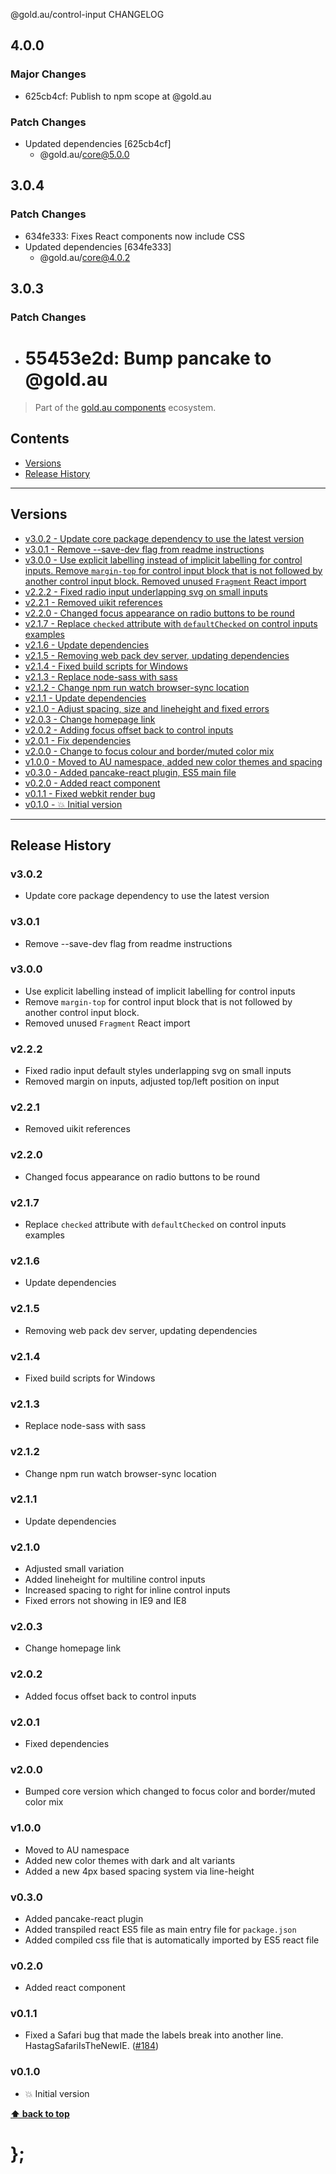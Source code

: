 @gold.au/control-input CHANGELOG

## 4.0.0

### Major Changes

- 625cb4cf: Publish to npm scope at @gold.au

### Patch Changes

- Updated dependencies [625cb4cf]
  - @gold.au/core@5.0.0

## 3.0.4

### Patch Changes

- 634fe333: Fixes React components now include CSS
- Updated dependencies [634fe333]
  - @gold.au/core@4.0.2

## 3.0.3

### Patch Changes

- # 55453e2d: Bump pancake to @gold.au

> Part of the [gold.au components](https://github.com/designsystemau/gold-design-system/) ecosystem.

## Contents

- [Versions](#install)
- [Release History](#release-history)

---

## Versions

- [v3.0.2 - Update core package dependency to use the latest version](#v302)
- [v3.0.1 - Remove --save-dev flag from readme instructions](#v301)
- [v3.0.0 - Use explicit labelling instead of implicit labelling for control inputs. Remove `margin-top` for control input block that is not followed by another control input block. Removed unused `Fragment` React import](#v300)
- [v2.2.2 - Fixed radio input underlapping svg on small inputs](#v222)
- [v2.2.1 - Removed uikit references](#v221)
- [v2.2.0 - Changed focus appearance on radio buttons to be round](#v220)
- [v2.1.7 - Replace `checked` attribute with `defaultChecked` on control inputs examples](#v217)
- [v2.1.6 - Update dependencies](#v216)
- [v2.1.5 - Removing web pack dev server, updating dependencies](#v215)
- [v2.1.4 - Fixed build scripts for Windows](#v214)
- [v2.1.3 - Replace node-sass with sass](#v213)
- [v2.1.2 - Change npm run watch browser-sync location](#v212)
- [v2.1.1 - Update dependencies](#v211)
- [v2.1.0 - Adjust spacing, size and lineheight and fixed errors](#v210)
- [v2.0.3 - Change homepage link](#v203)
- [v2.0.2 - Adding focus offset back to control inputs](#v202)
- [v2.0.1 - Fix dependencies](#v201)
- [v2.0.0 - Change to focus colour and border/muted color mix](#v200)
- [v1.0.0 - Moved to AU namespace, added new color themes and spacing](#v100)
- [v0.3.0 - Added pancake-react plugin, ES5 main file](#v030)
- [v0.2.0 - Added react component](#v020)
- [v0.1.1 - Fixed webkit render bug](#v011)
- [v0.1.0 - 💥 Initial version](#v010)

---

## Release History

### v3.0.2

- Update core package dependency to use the latest version

### v3.0.1

- Remove --save-dev flag from readme instructions

### v3.0.0

- Use explicit labelling instead of implicit labelling for control inputs
- Remove `margin-top` for control input block that is not followed by another control input block.
- Removed unused `Fragment` React import

### v2.2.2

- Fixed radio input default styles underlapping svg on small inputs
- Removed margin on inputs, adjusted top/left position on input

### v2.2.1

- Removed uikit references

### v2.2.0

- Changed focus appearance on radio buttons to be round

### v2.1.7

- Replace `checked` attribute with `defaultChecked` on control inputs examples

### v2.1.6

- Update dependencies

### v2.1.5

- Removing web pack dev server, updating dependencies

### v2.1.4

- Fixed build scripts for Windows

### v2.1.3

- Replace node-sass with sass

### v2.1.2

- Change npm run watch browser-sync location

### v2.1.1

- Update dependencies

### v2.1.0

- Adjusted small variation
- Added lineheight for multiline control inputs
- Increased spacing to right for inline control inputs
- Fixed errors not showing in IE9 and IE8

### v2.0.3

- Change homepage link

### v2.0.2

- Added focus offset back to control inputs

### v2.0.1

- Fixed dependencies

### v2.0.0

- Bumped core version which changed to focus color and border/muted color mix

### v1.0.0

- Moved to AU namespace
- Added new color themes with dark and alt variants
- Added a new 4px based spacing system via line-height

### v0.3.0

- Added pancake-react plugin
- Added transpiled react ES5 file as main entry file for `package.json`
- Added compiled css file that is automatically imported by ES5 react file

### v0.2.0

- Added react component

### v0.1.1

- Fixed a Safari bug that made the labels break into another line. HastagSafariIsTheNewIE. ([#184](https://github.com/designsystemau/gold-design-system/issues/184))

### v0.1.0

- 💥 Initial version

**[⬆ back to top](#contents)**

# };
